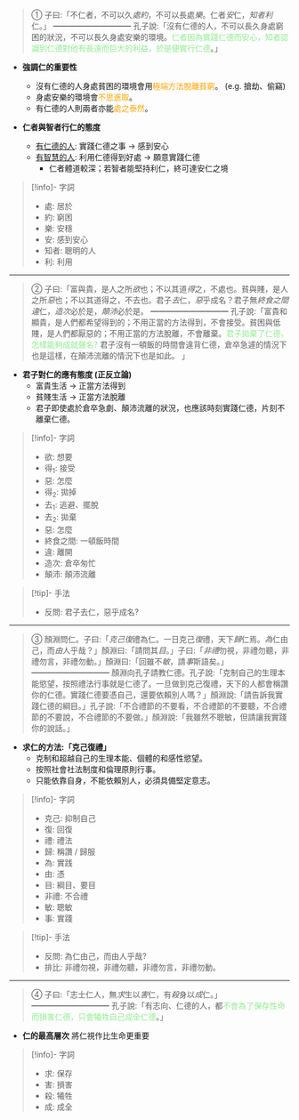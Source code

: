 > ①   子曰:「不仁者，不可以久*處約*，不可以長處*樂*。仁者*安*仁，*知者利*仁。」
> ━━━━━━━━━━
> 孔子說:「沒有仁德的人，不可以長久身處窮困的狀況，不可以長久身處安樂的環境。<span style="color: lightgreen">仁者因為實踐仁德而安心，知者認識到仁德對他有長遠而巨大的利益，於是便實行仁德</span>。」

- **強調仁的重要性**
	- 沒有仁德的人身處貧困的環境會用<span style="color: orange">極端方法脫離貧窮</span>。
	  (e.g. 搶劫、偷竊)
	- 身處安樂的環境會<span style="color: orange">不思進取</span>。
	- 有仁德的人則兩者亦能<span style="color: orange">處之泰然</span>。

- **仁者與智者行仁的態度**
	- <u>有仁德的人</u>: 實踐仁德之事 → 感到安心
	- <u>有智慧的人</u>: 利用仁德得到好處 → 願意實踐仁德
		- 仁者體道較深；若智者能堅持利仁，終可達安仁之境

> [!info]- 字詞
> - 處: 居於
> - 約: 窮困
> - 樂: 安穩
> - 安: 感到安心
> - 知者: 聰明的人
> - 利: 利用

---

> ②   子曰:「富與貴，是人之所*欲*也；不以其道*得*之，不處也。貧與賤，是人之所*惡*也；不以其道得之，不去也。君子*去*仁，*惡*乎成名？君子無*終食之間違*仁，*造次*必於是，*顛沛*必於是。
> ━━━━━━━━━━
> 孔子說:「富貴和顯貴，是人們都希望得到的；不用正當的方法得到，不會接受。貧困與低賤，是人們都厭惡的；不用正當的方法脫離，不會離棄。<span style="color: lightgreen">君子拋棄了仁德，怎樣能夠成就聲名?</span> 君子沒有一頓飯的時間會違背仁德，倉卒急遽的情況下也是這樣，在顛沛流離的情況下也是如此。 」

- **君子對仁的應有態度 (正反立論)**
	- 富貴生活 → 正當方法得到
	- 貧賤生活 → 正當方法脫離
	- 君子即使處於倉卒急劇、顛沛流離的狀況，也應該時刻實踐仁德，片刻不離棄仁德。

> [!info]- 字詞
> - 欲: 想要
> - 得<sub>1</sub>: 接受
> - 惡: 怎麼
> - 得<sub>2</sub>: 拋掉
> - 去<sub>1</sub>: 逃避、擺脫
> - 去<sub>2</sub>: 拋棄
> - 惡: 怎麼
> - 終食之間: 一頓飯時間
> - 違: 離開
> - 造次: 倉卒匆忙
> - 顛沛: 顛沛流離

> [!tip]- 手法
> - 反問: 君子去仁，惡乎成名?

---

> ③   顏淵問仁。子曰:「*克己復*禮為仁。一日克己*復*禮，天下*歸*仁焉。*為*仁由己，而*由*人乎哉？」顏淵曰:「請問其*目*。」子曰:「*非禮*勿視，非禮勿聽，非禮勿言，非禮勿動。」顏淵曰:「回雖不*敏*，請*事*斯語矣。」
> ━━━━━━━━━━
> 顏淵向孔子請教仁德。孔子說:「克制自己的生理本能慾望，按照禮法行事就是仁德了。一旦做到克己復禮，天下的人都會稱讚你的仁德。實踐仁德要憑自己，還要依賴別人嗎？」顏淵說:「請告訴我實踐仁德的綱目。」孔子說:「不合禮節的不要看，不合禮節的不要聽，不合禮節的不要說，不合禮節的不要做。」顏淵說:「我雖然不聰敏，但請讓我實踐你的說話。」

- **求仁的方法:「克己復禮」**
	- 克制和超越自己的生理本能、個體的和感性慾望。
	- 按照社會社法制度和倫理原則行事。
	- 只能依靠自身，不能依賴別人，必須具備堅定意志。


> [!info]- 字詞
> - 克己: 抑制自己
> - 復: 回復
> - 禮: 禮法
> - 歸: 稱讚 / 歸服
> - 為: 實践
> - 由: 憑
> - 目: 綱目、要目
> - 非禮: 不合禮
> - 敏: 聰敏
> - 事: 實踐

> [!tip]- 手法
> - 反問: 為仁由己，而由人乎哉?
> - 排比: 非禮勿視，非禮勿聽，非禮勿言，非禮勿動。

---

> ④   子曰:「志士仁人，無*求*生以*害*仁，有*殺*身以*成*仁。」
> ━━━━━━━━━━
> 孔子說:「有志向、仁德的人，都<span style="color: lightgreen">不會為了保存性命而損害仁德，只會犧牲自己成全仁德</span>。」

- **仁的最高層次**
  將仁視作比生命更重要

> [!info]- 字詞
> - 求: 保存
> - 害: 損害
> - 殺: 犧牲
> - 成: 成全



